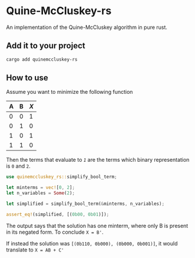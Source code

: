 # Quine-McCluskey-rs
An implementation of the Quine-McCluskey algorithm in pure rust.

## Add it to your project
```bash
cargo add quinemccluskey-rs
```

## How to use
Assume you want to minimize the following function

| A | B | *X* |
|---|---|---|
| 0 | 0 | 1 |
| 0 | 1 | 0 |
| 1 | 0 | 1 |
| 1 | 1 | 0 |

Then the terms that evaluate to *`1`* are the terms which binary representation is `0` and `2`.
```rust
use quinemccluskey_rs::simplify_bool_term;

let minterms = vec![0, 2];
let n_variables = Some(2);

let simplified = simplify_bool_term(&minterms, n_variables);

assert_eq!(simplified, [(0b00, 0b01)]);
```
The output says that the solution has one minterm,
where only B is present in its negated form.
To conclude `X = B'`.

If instead the solution was `[(0b110, 0b000), (0b000, 0b001)]`,
it would translate to `X = AB + C'`